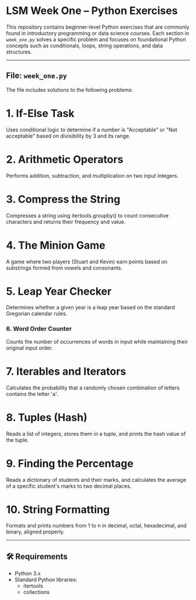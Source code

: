 # LSM Week One – Python Exercises

This repository contains beginner-level Python exercises that are commonly found in introductory programming or data science courses. Each section in `week_one.py` solves a specific problem and focuses on foundational Python concepts such as conditionals, loops, string operations, and data structures.

---

## File: `week_one.py`

The file includes solutions to the following problems:

# 1. If-Else Task
Uses conditional logic to determine if a number is "Acceptable" or "Not acceptable" based on divisibility by 3 and its range.

# 2. Arithmetic Operators
Performs addition, subtraction, and multiplication on two input integers.

# 3. Compress the String
Compresses a string using itertools.groupby() to count consecutive characters and returns their frequency and value.

# 4. The Minion Game
A game where two players (Stuart and Kevin) earn points based on substrings formed from vowels and consonants.

# 5. Leap Year Checker
Determines whether a given year is a leap year based on the standard Gregorian calendar rules.

### 6. Word Order Counter
Counts the number of occurrences of words in input while maintaining their original input order.

# 7. Iterables and Iterators
Calculates the probability that a randomly chosen combination of letters contains the letter 'a'.

# 8. Tuples (Hash)
Reads a list of integers, stores them in a tuple, and prints the hash value of the tuple.

# 9. Finding the Percentage
Reads a dictionary of students and their marks, and calculates the average of a specific student's marks to two decimal places.

# 10. String Formatting
Formats and prints numbers from 1 to n in decimal, octal, hexadecimal, and binary, aligned properly.

---

## 🛠️ Requirements

- Python 3.x
- Standard Python libraries:
  - itertools
  - collections
